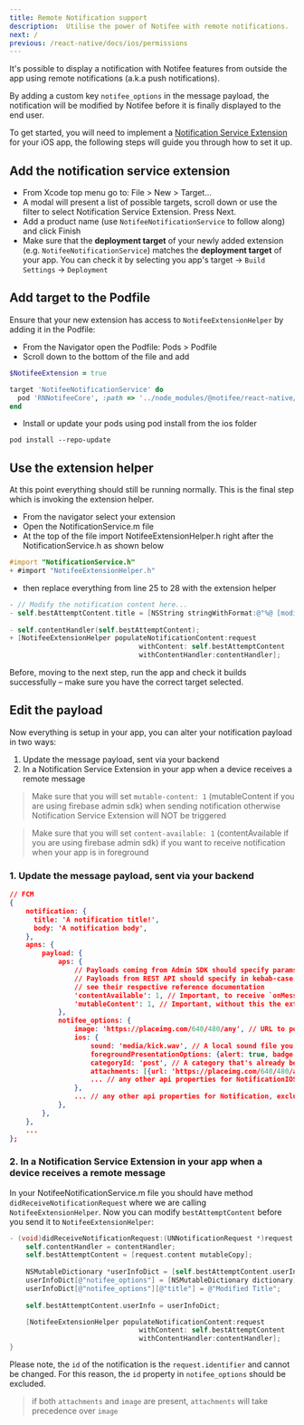 ```yaml
---
title: Remote Notification support
description:  Utilise the power of Notifee with remote notifications.
next: /
previous: /react-native/docs/ios/permissions
---
```


It's possible to display a notification with Notifee features from outside the app using remote notifications (a.k.a push notifications).

By adding a custom key `notifee_options` in the message payload, the notification will be modified by Notifee before it is finally displayed to the end user.

To get started, you will need to implement a [Notification Service Extension](https://developer.apple.com/documentation/usernotifications/unnotificationserviceextension) for your iOS app, the following steps will guide you through how to set it up.

## Add the notification service extension

* From Xcode top menu go to: File > New > Target...
* A modal will present a list of possible targets, scroll down or use the filter to select Notification Service Extension. Press Next.
* Add a product name (use `NotifeeNotificationService` to follow along) and click Finish
* Make sure that the **deployment target** of your newly added extension (e.g. `NotifeeNotificationService`) matches the **deployment target** of your app. You can check it by selecting you app's target -> `Build Settings` -> `Deployment`

<!-- <Vimeo id="remote-notification-support-1" caption="Step 1 - Add Your Notification Service Extension" /> -->

## Add target to the Podfile

Ensure that your new extension has access to `NotifeeExtensionHelper` by adding it in the Podfile:
* From the Navigator open the Podfile: Pods > Podfile
* Scroll down to the bottom of the file and add

```ruby
$NotifeeExtension = true

target 'NotifeeNotificationService' do
  pod 'RNNotifeeCore', :path => '../node_modules/@notifee/react-native/RNNotifeeCore.podspec'
end

```

* Install or update your pods using pod install from the ios folder

`pod install --repo-update`

<!-- <Vimeo id="remote-notification-support-2" caption="Step 2 - Update Your Pods" /> -->

## Use the extension helper

At this point everything should still be running normally. This is the final step which is invoking the extension helper.

* From the navigator select your extension
* Open the NotificationService.m file
* At the top of the file import NotifeeExtensionHelper.h right after the NotificationService.h as shown below
```objectivec
#import "NotificationService.h"
+ #import "NotifeeExtensionHelper.h"
```

* then replace everything from line 25 to 28 with the extension helper
```objectivec
- // Modify the notification content here...
- self.bestAttemptContent.title = [NSString stringWithFormat:@"%@ [modified]", self.bestAttemptContent.title];
    
- self.contentHandler(self.bestAttemptContent);
+ [NotifeeExtensionHelper populateNotificationContent:request
                                withContent: self.bestAttemptContent
                                withContentHandler:contentHandler];
```
<!-- <Vimeo id="remote-notification-support-3" caption="Step 3 - Edit NotificationService.m" /> -->

Before, moving to the next step, run the app and check it builds successfully – make sure you have the correct target selected. 

## Edit the payload
Now everything is setup in your app, you can alter your notification payload in two ways:

1. Update the message payload, sent via your backend
2. In a Notification Service Extension in your app when a device receives a remote message

> Make sure that you will set `mutable-content: 1` (mutableContent if you are using firebase admin sdk) when sending notification otherwise Notification Service Extension will NOT be triggered

> Make sure that you will set `content-available: 1` (contentAvailable if you are using firebase admin sdk) if you want to receive notification when your app is in foreground


### 1. Update the message payload, sent via your backend

```json
// FCM
{
    notification: {
      title: 'A notification title!',
      body: 'A notification body',
    },
    apns: {
        payload: {
            aps: {
                // Payloads coming from Admin SDK should specify params in camelCase. 
                // Payloads from REST API should specify in kebab-case
                // see their respective reference documentation
                'contentAvailable': 1, // Important, to receive `onMessage` event in the foreground when message is incoming
                'mutableContent': 1, // Important, without this the extension won't fire
            },
            notifee_options: {
                image: 'https://placeimg.com/640/480/any', // URL to pointing to a remote image
                ios: {
                    sound: 'media/kick.wav', // A local sound file you have inside your app's bundle
                    foregroundPresentationOptions: {alert: true, badge: true, sound: true, banner: true, list: true},
                    categoryId: 'post', // A category that's already been created by your app
                    attachments: [{url: 'https://placeimg.com/640/480/any', thumbnailHidden: true}] // array of attachments of type `IOSNotificationAttachment`
                    ... // any other api properties for NotificationIOS
                },
                ... // any other api properties for Notification, excluding `id`
            },
        },
    },
    ...
};
```

### 2. In a Notification Service Extension in your app when a device receives a remote message

In your NotifeeNotificationService.m file you should have method `didReceiveNotificationRequest` where we are calling `NotifeeExtensionHelper`. Now you can modify
`bestAttemptContent` before you send it to `NotifeeExtensionHelper`:

```objectivec
- (void)didReceiveNotificationRequest:(UNNotificationRequest *)request withContentHandler:(void (^)(UNNotificationContent * _Nonnull))contentHandler {
    self.contentHandler = contentHandler;
    self.bestAttemptContent = [request.content mutableCopy];
  
    NSMutableDictionary *userInfoDict = [self.bestAttemptContent.userInfo mutableCopy];
    userInfoDict[@"notifee_options"] = [NSMutableDictionary dictionary];
    userInfoDict[@"notifee_options"][@"title"] = @"Modified Title";
  
    self.bestAttemptContent.userInfo = userInfoDict;

    [NotifeeExtensionHelper populateNotificationContent:request
                                withContent: self.bestAttemptContent
                                withContentHandler:contentHandler];
}
```

Please note, the `id` of the notification is the `request.identifier` and cannot be changed. For this reason, the `id` property in `notifee_options` should be excluded.

> if both `attachments` and `image` are present, `attachments` will take precedence over `image`
